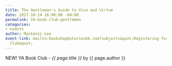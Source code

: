 ```yaml
---
title: The Gentleman's Guide to Vice and Virtue
date: 2017-10-14 16:00:00 -04:00
permalink: YA-book-club-gentlemen
categories:
- events
author: Mackenzi Lee
event-link: mailto:bookshop@storiesbk.com?subject=&quot;Registering for 10/14 YA Book
  Club&quot;
---
```


NEW! YA Book Club - *{{ page.title }}* by {{ page.author }}
